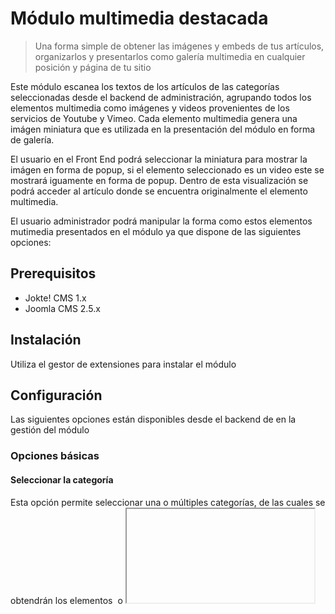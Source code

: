 # Módulo multimedia destacada

> Una forma simple de obtener las imágenes y embeds de tus artículos, organizarlos y presentarlos como galería multimedia en cualquier posición y página de tu sitio

Este módulo escanea los textos de los artículos de las categorías seleccionadas desde el backend de administración, agrupando todos los elementos multimedia como imágenes y videos provenientes de los servicios de Youtube y Vimeo.
Cada elemento multimedia genera una imágen miniatura que es utilizada en la presentación del módulo en forma de galería.

El usuario en el Front End podrá seleccionar la miniatura para mostrar la imágen en forma de popup, si el elemento seleccionado es un video este se mostrará iguamente en forma de popup. Dentro de esta visualización se podrá acceder al artículo donde se encuentra originalmente el elemento multimedia.

El usuario administrador podrá manipular la forma como estos elementos mutimedia presentados en el módulo ya que dispone de las siguientes opciones:

## Prerequisitos

* Jokte! CMS 1.x
* Joomla CMS 2.5.x

## Instalación

Utiliza el gestor de extensiones para instalar el módulo

## Configuración

Las siguientes opciones están disponibles desde el backend de en la gestión del módulo

### Opciones básicas

#### Seleccionar la categoría

Esta opción permite seleccionar una o múltiples categorías, de las cuales se obtendrán los elementos __<img>__ o __<iframe>__ por acada artículo relacionado. La información mulrimedia que acá se obtiene, podrá ser organizada y presentada en diferentes formas como se describe a continuación.


### Opciones de visualización

#### Filtro de Categoría

* **Mostrar todos los artículos:** Reúne todos los elementos multimedia de todos los artículos de las categorías seleccionadas. Las imágenes miniatura son segmentadas por los titulos de los artículos
* **Mostrar artículo aleatorio:** Selecciona un artículo de forma aleatoria dentro de todos los artículos existentes en las categorías seleccionadas. Las imágenes miniatura varían al recargar la página que contiene el módulo.
* **Mostrar artículos destacados:** Muestra los elementos multimedia de los artículos que se encuenten destacados de las categorías seleccionadas. Las imágenes miniatura son agrupadas por artículos

#### Combinar resultados

Esta opción permitirá que las imágenes miniatura de múltiples artículos conformen un solo bloque, esta opción es útil cuando el fitro de categoría __mostrar todos__ o __mostrar destacados__ se encuentre habilitado.

#### Limitar resultados

Esta opción permite limitar el número de artículos por categoría y el número de elementos multimedia encontrados en cada artículo. Si la opción combinar resutados se encuentra habilitada, el número de imágenes miniatura total será el número de artículos por el número total de imágenes permitidas en cada uno.

#### Mostrar título, imágen introductoria, enlace a artículo o separados.

Estas cuatro opciones habilitan o deshabilitan la información útil que se desea presentar en el módulo

#### Tipo de multimedia

Estas opciones definen cuales elementos multimedia serán capturados del texto del artículo y presentados en el módulo. Es posible seleccionar entre los elementos HTML __<img>__ o __<iframe>__.
En el Caso de que el módulo encuentre un elemento __<iframe>__, se encargará de identificar a cual servicio de video pertenece __youtube__ o __vimeo__, para realizar la conexión a la API correspondiente y obtener la imágen miniatura del video e incluirla en la galería.

#### Opciones de diagramación

* **Número de columnas:** Permite seleccionar al usuario en cuantas columnas desea visualizar las imágenes miniatura de los elementos multimedia
* **Espaciado vertical y horizontal:** Separa las imágenes miniatura unas de las otras de acuerdo a los valores especificados. estos valores están en pixeles.
* **Altura relativa:** Este valor permite realizar los cálculos para adecuar una altura uniforme en los elementos de una fila y conservar la relación de aspecto de los elementos redimensionados. Esto permitirá tener un efecto collage para la galería al estilo de flickr :)

## Licencia

GPL v3
